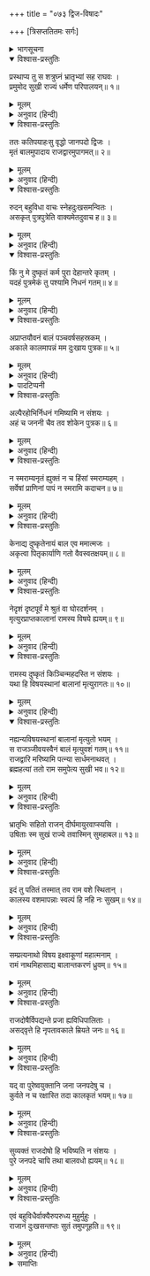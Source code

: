 +++
title = "०७३ द्विज-विषादः"

+++
[त्रिसप्ततितमः सर्गः]



<details><summary>भागसूचना</summary>

73. एक ब्राह्मणका अपने मरे हुए बालकको राजद्वारपर लाना तथा राजाको ही दोषी बताकर विलाप करना
</details>

<details open><summary>विश्वास-प्रस्तुतिः</summary>

प्रस्थाप्य तु स शत्रुघ्नं भ्रातृभ्यां सह राघवः ।  
प्रमुमोद सुखी राज्यं धर्मेण परिपालयन्॥ १॥
</details>

<details><summary>मूलम्</summary>

प्रस्थाप्य तु स शत्रुघ्नं भ्रातृभ्यां सह राघवः ।  
प्रमुमोद सुखी राज्यं धर्मेण परिपालयन्॥ १॥
</details>

<details><summary>अनुवाद (हिन्दी)</summary>

शत्रुघ्नको मथुरा भेजकर भगवान् श्रीराम भरत और लक्ष्मण दोनों भाइयोंके साथ धर्मपूर्वक राज्यका पालन करते हुए बड़े सुख और आनन्दसे रहने लगे॥ १॥
</details>

<details open><summary>विश्वास-प्रस्तुतिः</summary>

ततः कतिपयाहःसु वृद्धो जानपदो द्विजः ।  
मृतं बालमुपादाय राजद्वारमुपागमत्॥ २॥
</details>

<details><summary>मूलम्</summary>

ततः कतिपयाहःसु वृद्धो जानपदो द्विजः ।  
मृतं बालमुपादाय राजद्वारमुपागमत्॥ २॥
</details>

<details><summary>अनुवाद (हिन्दी)</summary>

तदनन्तर कुछ दिनोंके बाद उस जनपदके भीतर रहनेवाला एक बूढ़ा ब्राह्मण अपने मरे हुए बालकका शव लेकर राजद्वारपर आया॥ २॥
</details>

<details open><summary>विश्वास-प्रस्तुतिः</summary>

रुदन् बहुविधा वाचः स्नेहदुःखसमन्वितः ।  
असकृत् पुत्रपुत्रेति वाक्यमेतदुवाच ह॥ ३॥
</details>

<details><summary>मूलम्</summary>

रुदन् बहुविधा वाचः स्नेहदुःखसमन्वितः ।  
असकृत् पुत्रपुत्रेति वाक्यमेतदुवाच ह॥ ३॥
</details>

<details><summary>अनुवाद (हिन्दी)</summary>

वह स्नेह और दुःखसे आकुल हो नाना प्रकारकी बातें कहता हुआ रो रहा था और बार-बार ‘बेटा! बेटा!’ की पुकार मचाता हुआ इस प्रकार विलाप करता था—॥ ३॥
</details>

<details open><summary>विश्वास-प्रस्तुतिः</summary>

किं नु मे दुष्कृतं कर्म पुरा देहान्तरे कृतम् ।  
यदहं पुत्रमेकं तु पश्यामि निधनं गतम्॥ ४॥
</details>

<details><summary>मूलम्</summary>

किं नु मे दुष्कृतं कर्म पुरा देहान्तरे कृतम् ।  
यदहं पुत्रमेकं तु पश्यामि निधनं गतम्॥ ४॥
</details>

<details><summary>अनुवाद (हिन्दी)</summary>

‘हाय! मैंने पूर्वजन्ममें कौन-सा ऐसा पाप किया था, जिसके कारण आज इन आँखोंसे मैं अपने इकलौते बेटेकी मृत्यु देख रहा हूँ॥ ४॥
</details>

<details open><summary>विश्वास-प्रस्तुतिः</summary>

अप्राप्तयौवनं बालं पञ्चवर्षसहस्रकम् ।  
अकाले कालमापन्नं मम दुःखाय पुत्रक॥ ५॥
</details>

<details><summary>मूलम्</summary>

अप्राप्तयौवनं बालं पञ्चवर्षसहस्रकम् ।  
अकाले कालमापन्नं मम दुःखाय पुत्रक॥ ५॥
</details>

<details><summary>अनुवाद (हिन्दी)</summary>

‘बेटा! अभी तो तू बालक था । जवान भी नहीं होने पाया था । केवल पाँच हजार दिन* (तेरह वर्ष दस महीने बीस दिन)-की तेरी अवस्था थी । तो भी तू मुझे दुःख देनेके लिये असमयमें ही कालके गालमें चला गया॥ ५॥
</details>

<details><summary>पादटिप्पनी</summary>

* मूलमें जो ‘पञ्चवर्षसहस्रकम्’ पद आया है, इसमें वर्ष शब्दका अर्थ दिन समझना चाहिये । जैसे ‘सहस्रसंवत्सरं सत्रमुपासीत्’ इत्यादि विधि-वाक्योंमें ‘संवत्सर’ शब्द दिवसका वाचक माना गया है ।
</details>

<details open><summary>विश्वास-प्रस्तुतिः</summary>

अल्पैरहोभिर्निधनं गमिष्यामि न संशयः ।  
अहं च जननी चैव तव शोकेन पुत्रक॥ ६॥
</details>

<details><summary>मूलम्</summary>

अल्पैरहोभिर्निधनं गमिष्यामि न संशयः ।  
अहं च जननी चैव तव शोकेन पुत्रक॥ ६॥
</details>

<details><summary>अनुवाद (हिन्दी)</summary>

‘वत्स! तेरे शोकसे मैं और तेरी माता—दोनों थोड़े ही दिनोंमें मर जायेंगे, इसमें संशय नहीं है॥ ६॥
</details>

<details open><summary>विश्वास-प्रस्तुतिः</summary>

न स्मराम्यनृतं ह्युक्तं न च हिंसां स्मराम्यहम् ।  
सर्वेषां प्राणिनां पापं न स्मरामि कदाचन॥ ७॥
</details>

<details><summary>मूलम्</summary>

न स्मराम्यनृतं ह्युक्तं न च हिंसां स्मराम्यहम् ।  
सर्वेषां प्राणिनां पापं न स्मरामि कदाचन॥ ७॥
</details>

<details><summary>अनुवाद (हिन्दी)</summary>

‘मुझे याद नहीं पड़ता कि कभी मैंने झूठ बात मुँहसे निकाली हो । किसीकी हिंसा की हो अथवा समस्त प्राणियोंमेंसे किसीको भी कभी कष्ट पहुँचाया हो॥ ७॥
</details>

<details open><summary>विश्वास-प्रस्तुतिः</summary>

केनाद्य दुष्कृतेनायं बाल एव ममात्मजः ।  
अकृत्वा पितृकार्याणि गतो वैवस्वतक्षयम्॥ ८॥
</details>

<details><summary>मूलम्</summary>

केनाद्य दुष्कृतेनायं बाल एव ममात्मजः ।  
अकृत्वा पितृकार्याणि गतो वैवस्वतक्षयम्॥ ८॥
</details>

<details><summary>अनुवाद (हिन्दी)</summary>

‘फिर आज किस पापसे मेरा यह बेटा पितृकर्म किये बिना इस बाल्यावस्थामें ही यमराजके घर चला गया॥ ८॥
</details>

<details open><summary>विश्वास-प्रस्तुतिः</summary>

नेदृशं दृष्टपूर्वं मे श्रुतं वा घोरदर्शनम् ।  
मृत्युरप्राप्तकालानां रामस्य विषये ह्ययम्॥ ९॥
</details>

<details><summary>मूलम्</summary>

नेदृशं दृष्टपूर्वं मे श्रुतं वा घोरदर्शनम् ।  
मृत्युरप्राप्तकालानां रामस्य विषये ह्ययम्॥ ९॥
</details>

<details><summary>अनुवाद (हिन्दी)</summary>

‘श्रीरामचन्द्रजीके राज्यमें तो अकाल-मृत्युकी ऐसी भयंकर घटना न पहले कभी देखी गयी थी और न सुननेमें ही आयी थी॥ ९॥
</details>

<details open><summary>विश्वास-प्रस्तुतिः</summary>

रामस्य दुष्कृतं किञ्चिन्महदस्ति न संशयः ।  
यथा हि विषयस्थानां बालानां मृत्युरागतः॥ १०॥
</details>

<details><summary>मूलम्</summary>

रामस्य दुष्कृतं किञ्चिन्महदस्ति न संशयः ।  
यथा हि विषयस्थानां बालानां मृत्युरागतः॥ १०॥
</details>

<details><summary>अनुवाद (हिन्दी)</summary>

‘निस्संदेह श्रीरामका ही कोई महान् दुष्कर्म है, जिससे इनके राज्यमें रहनेवाले बालकोंकी मृत्यु होने लगी॥ १०॥
</details>

<details open><summary>विश्वास-प्रस्तुतिः</summary>

नह्यन्यविषयस्थानां बालानां मृत्युतो भयम् ।  
स राजञ्जीवयस्वैनं बालं मृत्युवशं गतम्॥ ११॥  
राजद्वारि मरिष्यामि पत्न्या सार्धमनाथवत् ।  
ब्रह्महत्यां ततो राम समुपेत्य सुखी भव॥ १२॥
</details>

<details><summary>मूलम्</summary>

नह्यन्यविषयस्थानां बालानां मृत्युतो भयम् ।  
स राजञ्जीवयस्वैनं बालं मृत्युवशं गतम्॥ ११॥  
राजद्वारि मरिष्यामि पत्न्या सार्धमनाथवत् ।  
ब्रह्महत्यां ततो राम समुपेत्य सुखी भव॥ १२॥
</details>

<details><summary>अनुवाद (हिन्दी)</summary>

‘दूसरे राज्यमें रहनेवाले बालकोंको मृत्युसे भय नहीं है; अतः राजन्! मृत्युके वशमें पड़े हुए इस बालकको जीवित कर दो, नहीं तो मैं अपनी स्त्रीके साथ इस राजद्वारपर अनाथकी भाँति प्राण दे दूँगा । श्रीराम! फिर ब्रह्महत्याका पाप लेकर तुम सुखी होना॥ ११-१२॥
</details>

<details open><summary>विश्वास-प्रस्तुतिः</summary>

भ्रातृभिः सहितो राजन् दीर्घमायुरवाप्स्यसि ।  
उषिताः स्म सुखं राज्ये तवास्मिन् सुमहाबल॥ १३॥
</details>

<details><summary>मूलम्</summary>

भ्रातृभिः सहितो राजन् दीर्घमायुरवाप्स्यसि ।  
उषिताः स्म सुखं राज्ये तवास्मिन् सुमहाबल॥ १३॥
</details>

<details><summary>अनुवाद (हिन्दी)</summary>

‘महाबली नरेश! हम तुम्हारे राज्यमें बड़े सुखसे रहे हैं, इसलिये तुम अपने भाइयोंके साथ दीर्घजीवी होओगे॥ १३॥
</details>

<details open><summary>विश्वास-प्रस्तुतिः</summary>

इदं तु पतितं तस्मात् तव राम वशे स्थितान् ।  
कालस्य वशमापन्नाः स्वल्पं हि नहि नः सुखम्॥ १४॥
</details>

<details><summary>मूलम्</summary>

इदं तु पतितं तस्मात् तव राम वशे स्थितान् ।  
कालस्य वशमापन्नाः स्वल्पं हि नहि नः सुखम्॥ १४॥
</details>

<details><summary>अनुवाद (हिन्दी)</summary>

‘श्रीराम! तुम्हारे अधीन रहनेवाले हमलोगोंपर यह बालक-मरणरूपी दुःख सहसा आ पड़ा है, जिससे हम स्वयं भी कालके अधीन हो गये हैं; अतः तुम्हारे इस राज्यमें हमें थोड़ा-सा भी सुख नहीं मिला॥ १४॥
</details>

<details open><summary>विश्वास-प्रस्तुतिः</summary>

सम्प्रत्यनाथो विषय इक्ष्वाकूणां महात्मनाम् ।  
रामं नाथमिहासाद्य बालान्तकरणं ध्रुवम्॥ १५॥
</details>

<details><summary>मूलम्</summary>

सम्प्रत्यनाथो विषय इक्ष्वाकूणां महात्मनाम् ।  
रामं नाथमिहासाद्य बालान्तकरणं ध्रुवम्॥ १५॥
</details>

<details><summary>अनुवाद (हिन्दी)</summary>

‘महात्मा इक्ष्वाकुवंशी नरेशोंका यह राज्य अब अनाथ हो गया है । श्रीरामको स्वामीके रूपमें पाकर यहाँ बालकोंकी मृत्यु अटल है॥ १५॥
</details>

<details open><summary>विश्वास-प्रस्तुतिः</summary>

राजदोषैर्विपद्यन्ते प्रजा ह्यविधिपालिताः ।  
असद‍्वृत्ते हि नृपतावकाले म्रियते जनः॥ १६॥
</details>

<details><summary>मूलम्</summary>

राजदोषैर्विपद्यन्ते प्रजा ह्यविधिपालिताः ।  
असद‍्वृत्ते हि नृपतावकाले म्रियते जनः॥ १६॥
</details>

<details><summary>अनुवाद (हिन्दी)</summary>

‘राजाके दोषसे जब प्रजाका विधिवत् पालन नहीं होता, तभी प्रजावर्गको ऐसी विपत्तियोंका सामना करना पड़ता है । राजाके दुराचारी होनेपर ही प्रजाकी अकाल-मृत्यु होती है॥ १६॥
</details>

<details open><summary>विश्वास-प्रस्तुतिः</summary>

यद् वा पुरेष्वयुक्तानि जना जनपदेषु च ।  
कुर्वते न च रक्षास्ति तदा कालकृतं भयम्॥ १७॥
</details>

<details><summary>मूलम्</summary>

यद् वा पुरेष्वयुक्तानि जना जनपदेषु च ।  
कुर्वते न च रक्षास्ति तदा कालकृतं भयम्॥ १७॥
</details>

<details><summary>अनुवाद (हिन्दी)</summary>

‘अथवा नगरों तथा जनपदोंमें रहनेवाले लोग जब अनुचित कर्म—पापाचार करते हैं और वहाँ रक्षाकी कोई व्यवस्था नहीं होती, उन्हें अनुचित कर्मसे रोकनेके लिये कोई उपाय नहीं किया जाता, तभी देशकी प्रजामें अकाल-मृत्युका भय प्राप्त होता है॥ १७॥
</details>

<details open><summary>विश्वास-प्रस्तुतिः</summary>

सुव्यक्तं राजदोषो हि भविष्यति न संशयः ।  
पुरे जनपदे चापि तथा बालवधो ह्ययम्॥ १८॥
</details>

<details><summary>मूलम्</summary>

सुव्यक्तं राजदोषो हि भविष्यति न संशयः ।  
पुरे जनपदे चापि तथा बालवधो ह्ययम्॥ १८॥
</details>

<details><summary>अनुवाद (हिन्दी)</summary>

‘अतः यह स्पष्ट है कि नगर या राज्यमें कहीं राजासे ही कोई अपराध हुआ होगा; तभी इस तरह बालककी मृत्यु हुई है, इसमें कोई संशय नहीं है’॥
</details>

<details open><summary>विश्वास-प्रस्तुतिः</summary>

एवं बहुविधैर्वाक्यैरुपरुध्य मुहुर्मुहुः ।  
राजानं दुःखसन्तप्तः सुतं तमुपगूहति॥ १९॥
</details>

<details><summary>मूलम्</summary>

एवं बहुविधैर्वाक्यैरुपरुध्य मुहुर्मुहुः ।  
राजानं दुःखसन्तप्तः सुतं तमुपगूहति॥ १९॥
</details>

<details><summary>अनुवाद (हिन्दी)</summary>

इस तरह अनेक प्रकारके वाक्योंसे उसने बारम्बार राजाके सामने अपना दुःख निवेदन किया और बारम्बार शोकसे संतप्त होकर वह अपने मरे हुए पुत्रको उठा-उठाकर हृदयसे लगाता रहा॥ १९॥
</details>

<details><summary>समाप्तिः</summary>

इत्यार्षे श्रीमद्रामायणे वाल्मीकीये आदिकाव्ये उत्तरकाण्डे त्रिसप्ततितमः सर्गः॥ ७३॥  
इस प्रकार श्रीवाल्मीकिनिर्मित आर्षरामायण आदिकाव्यके उत्तरकाण्डमें तिहत्तरवाँ सर्ग पूरा हुआ॥ ७३॥
</details>

